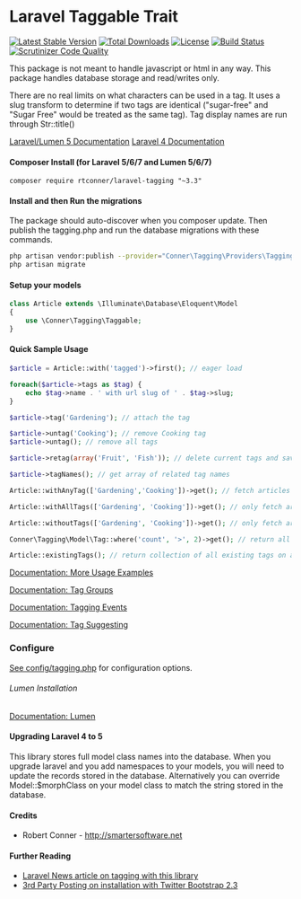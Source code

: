 Laravel Taggable Trait
============

[![Latest Stable Version](https://poser.pugx.org/rtconner/laravel-tagging/v/stable.svg)](https://packagist.org/packages/rtconner/laravel-tagging)
[![Total Downloads](https://poser.pugx.org/rtconner/laravel-tagging/downloads.svg)](https://packagist.org/packages/rtconner/laravel-tagging)
[![License](https://poser.pugx.org/rtconner/laravel-tagging/license.svg)](https://packagist.org/packages/rtconner/laravel-tagging)
[![Build Status](https://travis-ci.org/rtconner/laravel-tagging.svg?branch=laravel-7)](https://travis-ci.org/rtconner/laravel-tagging)
[![Scrutinizer Code Quality](https://scrutinizer-ci.com/g/rtconner/laravel-tagging/badges/quality-score.png?b=laravel-7)](https://scrutinizer-ci.com/g/rtconner/laravel-tagging/?branch=laravel-7)



This package is not meant to handle javascript or html in any way. This package handles database storage and read/writes only.

There are no real limits on what characters can be used in a tag. It uses a slug transform to determine if two tags are identical ("sugar-free" and "Sugar Free" would be treated as the same tag). Tag display names are run through Str::title()

[Laravel/Lumen 5 Documentation](https://github.com/rtconner/laravel-tagging/tree/laravel-5)
[Laravel 4 Documentation](https://github.com/rtconner/laravel-tagging/tree/laravel-4)

#### Composer Install (for Laravel 5/6/7 and Lumen 5/6/7)

```shell
composer require rtconner/laravel-tagging "~3.3"
```

#### Install and then Run the migrations

The package should auto-discover when you composer update. Then publish the tagging.php and run the database migrations with these commands.

```bash
php artisan vendor:publish --provider="Conner\Tagging\Providers\TaggingServiceProvider"
php artisan migrate
```

#### Setup your models
```php
class Article extends \Illuminate\Database\Eloquent\Model
{
	use \Conner\Tagging\Taggable;
}
```

#### Quick Sample Usage

```php
$article = Article::with('tagged')->first(); // eager load

foreach($article->tags as $tag) {
	echo $tag->name . ' with url slug of ' . $tag->slug;
}

$article->tag('Gardening'); // attach the tag

$article->untag('Cooking'); // remove Cooking tag
$article->untag(); // remove all tags

$article->retag(array('Fruit', 'Fish')); // delete current tags and save new tags

$article->tagNames(); // get array of related tag names

Article::withAnyTag(['Gardening','Cooking'])->get(); // fetch articles with any tag listed

Article::withAllTags(['Gardening', 'Cooking'])->get(); // only fetch articles with all the tags

Article::withoutTags(['Gardening', 'Cooking'])->get(); // only fetch articles without all tags listed

Conner\Tagging\Model\Tag::where('count', '>', 2)->get(); // return all tags used more than twice

Article::existingTags(); // return collection of all existing tags on any articles
```

[Documentation: More Usage Examples](docs/usage-examples.md)

[Documentation: Tag Groups](docs/tag-groups.md)

[Documentation: Tagging Events](docs/events.md)

[Documentation: Tag Suggesting](docs/suggesting.md)

### Configure

[See config/tagging.php](config/tagging.php) for configuration options.

###### Lumen Installation

[Documentation: Lumen](docs/lumen.md)

#### Upgrading Laravel 4 to 5

This library stores full model class names into the database. When you upgrade laravel and you add namespaces to your models, you will need to update the records stored in the database.
Alternatively you can override Model::$morphClass on your model class to match the string stored in the database.

#### Credits

 - Robert Conner - http://smartersoftware.net

#### Further Reading
 - [Laravel News article on tagging with this library](https://laravel-news.com/how-to-add-tagging-to-your-laravel-app)
 - [3rd Party Posting on installation with Twitter Bootstrap 2.3](http://blog.stickyrice.net/archives/2015/laravel-tagging-bootstrap-tags-input-rtconner)
